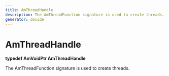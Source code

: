 ```yaml
---
title: AmThreadHandle
description: The AmThreadFunction signature is used to create threads.
generator: doxide
---
```



# AmThreadHandle

**typedef AmVoidPtr AmThreadHandle**


The AmThreadFunction signature is used to create threads.


    



